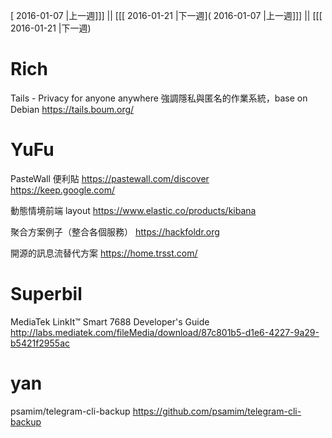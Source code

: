 [ 2016-01-07 |上一週]]] || [[[ 2016-01-21 |下一週]( 2016-01-07 |上一週]]] || [[[ 2016-01-21 |下一週)



# Rich

Tails - Privacy for anyone anywhere
強調隱私與匿名的作業系統，base on Debian
<https://tails.boum.org/>  

# YuFu

PasteWall 便利貼
<https://pastewall.com/discover>  
<https://keep.google.com/>  

動態情境前端 layout
<https://www.elastic.co/products/kibana>  

聚合方案例子（整合各個服務）
<https://hackfoldr.org>  

開源的訊息流替代方案
<https://home.trsst.com/>  

# Superbil

MediaTek LinkIt™ Smart 7688 Developer's Guide
<http://labs.mediatek.com/fileMedia/download/87c801b5-d1e6-4227-9a29-b5421f2955ac>  

# yan

psamim/telegram-cli-backup
<https://github.com/psamim/telegram-cli-backup>  